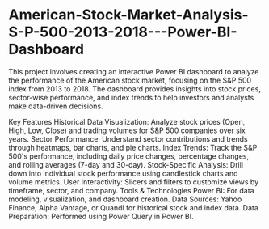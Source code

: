 # American-Stock-Market-Analysis-S-P-500-2013-2018---Power-BI-Dashboard
This project involves creating an interactive Power BI dashboard to analyze the performance of the American stock market, focusing on the S&amp;P 500 index from 2013 to 2018. The dashboard provides insights into stock prices, sector-wise performance, and index trends to help investors and analysts make data-driven decisions.

Key Features
Historical Data Visualization: Analyze stock prices (Open, High, Low, Close) and trading volumes for S&P 500 companies over six years.
Sector Performance: Understand sector contributions and trends through heatmaps, bar charts, and pie charts.
Index Trends: Track the S&P 500's performance, including daily price changes, percentage changes, and rolling averages (7-day and 30-day).
Stock-Specific Analysis: Drill down into individual stock performance using candlestick charts and volume metrics.
User Interactivity: Slicers and filters to customize views by timeframe, sector, and company.
Tools & Technologies
Power BI: For data modeling, visualization, and dashboard creation.
Data Sources: Yahoo Finance, Alpha Vantage, or Quandl for historical stock and index data.
Data Preparation: Performed using Power Query in Power BI.
